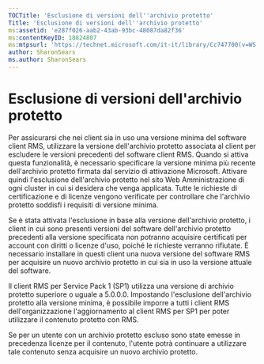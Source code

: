 ```yaml
---
TOCTitle: 'Esclusione di versioni dell''archivio protetto'
Title: 'Esclusione di versioni dell''archivio protetto'
ms:assetid: 'e287f026-aab2-43ab-93bc-48087da82f36'
ms:contentKeyID: 18824807
ms:mtpsurl: 'https://technet.microsoft.com/it-it/library/Cc747700(v=WS.10)'
author: SharonSears
ms.author: SharonSears
---
```


Esclusione di versioni dell'archivio protetto
=============================================

Per assicurarsi che nei client sia in uso una versione minima del software client RMS, utilizzare la versione dell'archivio protetto associata al client per escludere le versioni precedenti del software client RMS. Quando si attiva questa funzionalità, è necessario specificare la versione minima più recente dell'archivio protetto firmata dal servizio di attivazione Microsoft. Attivare quindi l'esclusione dell'archivio protetto nel sito Web Amministrazione di ogni cluster in cui si desidera che venga applicata. Tutte le richieste di certificazione e di licenze vengono verificate per controllare che l'archivio protetto soddisfi i requisiti di versione minima.

Se è stata attivata l'esclusione in base alla versione dell'archivio protetto, i client in cui sono presenti versioni del software dell'archivio protetto precedenti alla versione specificata non potranno acquisire certificati per account con diritti o licenze d'uso, poiché le richieste verranno rifiutate. È necessario installare in questi client una nuova versione del software RMS per acquisire un nuovo archivio protetto in cui sia in uso la versione attuale del software.

Il client RMS per Service Pack 1 (SP1) utilizza una versione di archivio protetto superiore o uguale a 5.0.0.0. Impostando l'esclusione dell'archivio protetto alla versione minima, è possibile imporre a tutti i client RMS dell'organizzazione l'aggiornamento al client RMS per SP1 per poter utilizzare il contenuto protetto con RMS.

Se per un utente con un archivio protetto escluso sono state emesse in precedenza licenze per il contenuto, l'utente potrà continuare a utilizzare tale contenuto senza acquisire un nuovo archivio protetto.
